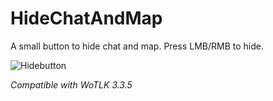 # HideChatAndMap

A small button to hide chat and map. Press LMB/RMB to hide.

![Hidebutton](https://github.com/user-attachments/assets/9fe04576-aace-4fb1-b099-4f181c3a4f2d)

*Compatible with WoTLK 3.3.5*
